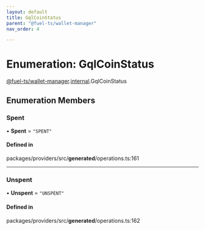 ```yaml
---
layout: default
title: GqlCoinStatus
parent: "@fuel-ts/wallet-manager"
nav_order: 4

---
```


# Enumeration: GqlCoinStatus

[@fuel-ts/wallet-manager](../index.md).[internal](../namespaces/internal.md).GqlCoinStatus

## Enumeration Members

### Spent

• **Spent** = ``"SPENT"``

#### Defined in

packages/providers/src/__generated__/operations.ts:161

___

### Unspent

• **Unspent** = ``"UNSPENT"``

#### Defined in

packages/providers/src/__generated__/operations.ts:162
